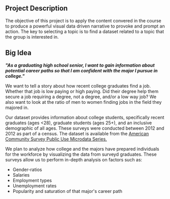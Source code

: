 ## Project Description
The objective of this project is to apply the content convered in the course to produce a powerful visual data driven narrative to provoke and prompt an action. The key to selecting a topic is to find a dataset related to a topic that the group is interested in. 

## Big Idea
___"As a graduating high school senior, I want to gain information about potential career paths so that I am confident with the major I pursue in college."___

We want to tell a story about how recent college graduates find a job. Whether that job is low paying or high paying. Did their degree help them secure a job requiring a degree, not a degree, and/or a low way job? We also want to look at the ratio of men to women finding jobs in the field they majored in.

Our dataset provides information about college students, specifically recent graduates (ages <28), graduate students (ages 25+), and an inclusive demographic of all ages. These surveys were conducted between 2012 and 2012 as part of a census. The dataset is available from the [American Community Survey Public Use Microdata Series.](https://www.census.gov/programs-surveys/acs/microdata.html)

We plan to analyze how college and the majors have prepared individuals for the workforce by visualizing the data from surveyd graduates. These surveys allow us to perform in-depth analysis on factors such as:
- Gender-ratios
- Salaries
- Employment types
- Unemployment rates
- Popularity and saturation of that major's career path
